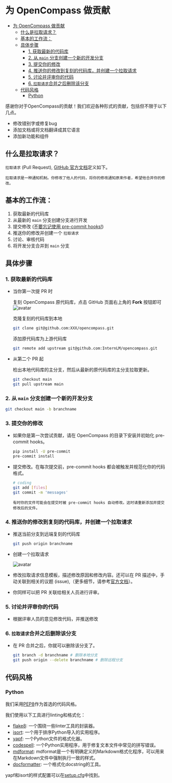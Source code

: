 # 为 OpenCompass 做贡献

- [为 OpenCompass 做贡献](#为-opencompass-做贡献)
  - [什么是拉取请求？](#什么是拉取请求)
  - [基本的工作流：](#基本的工作流)
  - [具体步骤](#具体步骤)
    - [1. 获取最新的代码库](#1-获取最新的代码库)
    - [2. 从 `main` 分支创建一个新的开发分支](#2-从-main-分支创建一个新的开发分支)
    - [3. 提交你的修改](#3-提交你的修改)
    - [4. 推送你的修改到复刻的代码库，并创建一个拉取请求](#4-推送你的修改到复刻的代码库并创建一个拉取请求)
    - [5. 讨论并评审你的代码](#5-讨论并评审你的代码)
    - [6. `拉取请求`合并之后删除该分支](#6-拉取请求合并之后删除该分支)
  - [代码风格](#代码风格)
    - [Python](#python)

感谢你对于OpenCompass的贡献！我们欢迎各种形式的贡献，包括但不限于以下几点。

- 修改错别字或修复bug
- 添加文档或将文档翻译成其它语言
- 添加新功能和组件

## 什么是拉取请求？

`拉取请求` (Pull Request), [GitHub 官方文档](https://docs.github.com/en/github/collaborating-with-pull-requests/proposing-changes-to-your-work-with-pull-requests/about-pull-requests)定义如下。

```
拉取请求是一种通知机制。你修改了他人的代码，将你的修改通知原来作者，希望他合并你的修改。
```

## 基本的工作流：

1. 获取最新的代码库
2. 从最新的 `main` 分支创建分支进行开发
3. 提交修改 ([不要忘记使用 pre-commit hooks!](#3-提交你的修改))
4. 推送你的修改并创建一个 `拉取请求`
5. 讨论、审核代码
6. 将开发分支合并到 `main` 分支

## 具体步骤

### 1. 获取最新的代码库

- 当你第一次提 PR 时

  复刻 OpenCompass 原代码库，点击 GitHub 页面右上角的 **Fork** 按钮即可
  ![avatar](https://github.com/InternLM/opencompass/assets/22607038/851ed33d-02db-49c9-bf94-7c62eee89eb2)

  克隆复刻的代码库到本地

  ```bash
  git clone git@github.com:XXX/opencompass.git
  ```

  添加原代码库为上游代码库

  ```bash
  git remote add upstream git@github.com:InternLM/opencompass.git
  ```

- 从第二个 PR 起

  检出本地代码库的主分支，然后从最新的原代码库的主分支拉取更新。

  ```bash
  git checkout main
  git pull upstream main
  ```

### 2. 从 `main` 分支创建一个新的开发分支

```bash
git checkout main -b branchname
```

### 3. 提交你的修改

- 如果你是第一次尝试贡献，请在 OpenCompass 的目录下安装并初始化 pre-commit hooks。

  ```bash
  pip install -U pre-commit
  pre-commit install
  ```

- 提交修改。在每次提交前，pre-commit hooks 都会被触发并规范化你的代码格式。

  ```bash
  # coding
  git add [files]
  git commit -m 'messages'
  ```

  ```{note}
  有时你的文件可能会在提交时被 pre-commit hooks 自动修改。这时请重新添加并提交修改后的文件。
  ```

### 4. 推送你的修改到复刻的代码库，并创建一个拉取请求

- 推送当前分支到远端复刻的代码库

  ```bash
  git push origin branchname
  ```

- 创建一个拉取请求

  ![avatar](https://github.com/InternLM/opencompass/assets/22607038/08feb221-b145-4ea8-8e20-05f143081604)

- 修改拉取请求信息模板，描述修改原因和修改内容。还可以在 PR 描述中，手动关联到相关的议题 (issue),（更多细节，请参考[官方文档](https://docs.github.com/en/issues/tracking-your-work-with-issues/linking-a-pull-request-to-an-issue)）。

- 你同样可以把 PR 关联给相关人员进行评审。

### 5. 讨论并评审你的代码

- 根据评审人员的意见修改代码，并推送修改

### 6. `拉取请求`合并之后删除该分支

- 在 PR 合并之后，你就可以删除该分支了。

  ```bash
  git branch -d branchname # 删除本地分支
  git push origin --delete branchname # 删除远程分支
  ```

## 代码风格

### Python

我们采用[PEP8](https://www.python.org/dev/peps/pep-0008/)作为首选的代码风格。

我们使用以下工具进行linting和格式化：

- [flake8](https://github.com/PyCQA/flake8): 一个围绕一些linter工具的封装器。
- [isort](https://github.com/timothycrosley/isort): 一个用于排序Python导入的实用程序。
- [yapf](https://github.com/google/yapf): 一个Python文件的格式化器。
- [codespell](https://github.com/codespell-project/codespell): 一个Python实用程序，用于修复文本文件中常见的拼写错误。
- [mdformat](https://github.com/executablebooks/mdformat): mdformat是一个有明确定义的Markdown格式化程序，可以用来在Markdown文件中强制执行一致的样式。
- [docformatter](https://github.com/myint/docformatter): 一个格式化docstring的工具。

yapf和isort的样式配置可以在[setup.cfg](https://github.com/OpenCompass/blob/main/setup.cfg)中找到。
